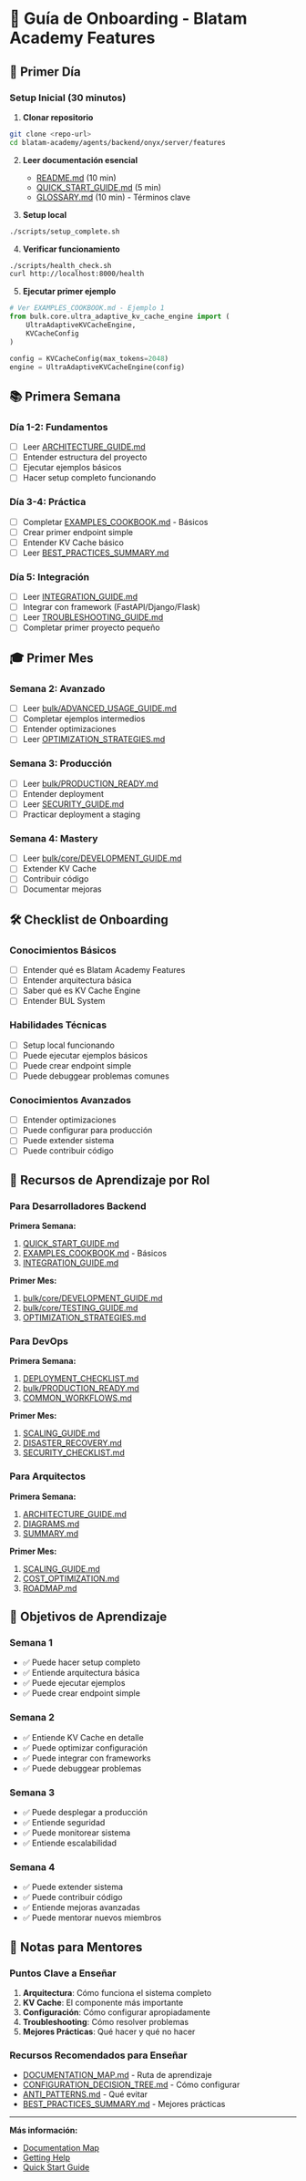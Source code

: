# 👋 Guía de Onboarding - Blatam Academy Features

## 🎯 Primer Día

### Setup Inicial (30 minutos)

1. **Clonar repositorio**
```bash
git clone <repo-url>
cd blatam-academy/agents/backend/onyx/server/features
```

2. **Leer documentación esencial**
   - [README.md](README.md) (10 min)
   - [QUICK_START_GUIDE.md](QUICK_START_GUIDE.md) (5 min)
   - [GLOSSARY.md](GLOSSARY.md) (10 min) - Términos clave

3. **Setup local**
```bash
./scripts/setup_complete.sh
```

4. **Verificar funcionamiento**
```bash
./scripts/health_check.sh
curl http://localhost:8000/health
```

5. **Ejecutar primer ejemplo**
```python
# Ver EXAMPLES_COOKBOOK.md - Ejemplo 1
from bulk.core.ultra_adaptive_kv_cache_engine import (
    UltraAdaptiveKVCacheEngine,
    KVCacheConfig
)

config = KVCacheConfig(max_tokens=2048)
engine = UltraAdaptiveKVCacheEngine(config)
```

## 📚 Primera Semana

### Día 1-2: Fundamentos
- [ ] Leer [ARCHITECTURE_GUIDE.md](ARCHITECTURE_GUIDE.md)
- [ ] Entender estructura del proyecto
- [ ] Ejecutar ejemplos básicos
- [ ] Hacer setup completo funcionando

### Día 3-4: Práctica
- [ ] Completar [EXAMPLES_COOKBOOK.md](EXAMPLES_COOKBOOK.md) - Básicos
- [ ] Crear primer endpoint simple
- [ ] Entender KV Cache básico
- [ ] Leer [BEST_PRACTICES_SUMMARY.md](BEST_PRACTICES_SUMMARY.md)

### Día 5: Integración
- [ ] Leer [INTEGRATION_GUIDE.md](INTEGRATION_GUIDE.md)
- [ ] Integrar con framework (FastAPI/Django/Flask)
- [ ] Leer [TROUBLESHOOTING_GUIDE.md](TROUBLESHOOTING_GUIDE.md)
- [ ] Completar primer proyecto pequeño

## 🎓 Primer Mes

### Semana 2: Avanzado
- [ ] Leer [bulk/ADVANCED_USAGE_GUIDE.md](bulk/ADVANCED_USAGE_GUIDE.md)
- [ ] Completar ejemplos intermedios
- [ ] Entender optimizaciones
- [ ] Leer [OPTIMIZATION_STRATEGIES.md](OPTIMIZATION_STRATEGIES.md)

### Semana 3: Producción
- [ ] Leer [bulk/PRODUCTION_READY.md](bulk/PRODUCTION_READY.md)
- [ ] Entender deployment
- [ ] Leer [SECURITY_GUIDE.md](SECURITY_GUIDE.md)
- [ ] Practicar deployment a staging

### Semana 4: Mastery
- [ ] Leer [bulk/core/DEVELOPMENT_GUIDE.md](bulk/core/DEVELOPMENT_GUIDE.md)
- [ ] Extender KV Cache
- [ ] Contribuir código
- [ ] Documentar mejoras

## 🛠️ Checklist de Onboarding

### Conocimientos Básicos
- [ ] Entender qué es Blatam Academy Features
- [ ] Entender arquitectura básica
- [ ] Saber qué es KV Cache Engine
- [ ] Entender BUL System

### Habilidades Técnicas
- [ ] Setup local funcionando
- [ ] Puede ejecutar ejemplos básicos
- [ ] Puede crear endpoint simple
- [ ] Puede debuggear problemas comunes

### Conocimientos Avanzados
- [ ] Entender optimizaciones
- [ ] Puede configurar para producción
- [ ] Puede extender sistema
- [ ] Puede contribuir código

## 📖 Recursos de Aprendizaje por Rol

### Para Desarrolladores Backend

**Primera Semana:**
1. [QUICK_START_GUIDE.md](QUICK_START_GUIDE.md)
2. [EXAMPLES_COOKBOOK.md](EXAMPLES_COOKBOOK.md) - Básicos
3. [INTEGRATION_GUIDE.md](INTEGRATION_GUIDE.md)

**Primer Mes:**
1. [bulk/core/DEVELOPMENT_GUIDE.md](bulk/core/DEVELOPMENT_GUIDE.md)
2. [bulk/core/TESTING_GUIDE.md](bulk/core/TESTING_GUIDE.md)
3. [OPTIMIZATION_STRATEGIES.md](OPTIMIZATION_STRATEGIES.md)

### Para DevOps

**Primera Semana:**
1. [DEPLOYMENT_CHECKLIST.md](DEPLOYMENT_CHECKLIST.md)
2. [bulk/PRODUCTION_READY.md](bulk/PRODUCTION_READY.md)
3. [COMMON_WORKFLOWS.md](COMMON_WORKFLOWS.md)

**Primer Mes:**
1. [SCALING_GUIDE.md](SCALING_GUIDE.md)
2. [DISASTER_RECOVERY.md](DISASTER_RECOVERY.md)
3. [SECURITY_CHECKLIST.md](SECURITY_CHECKLIST.md)

### Para Arquitectos

**Primera Semana:**
1. [ARCHITECTURE_GUIDE.md](ARCHITECTURE_GUIDE.md)
2. [DIAGRAMS.md](DIAGRAMS.md)
3. [SUMMARY.md](SUMMARY.md)

**Primer Mes:**
1. [SCALING_GUIDE.md](SCALING_GUIDE.md)
2. [COST_OPTIMIZATION.md](COST_OPTIMIZATION.md)
3. [ROADMAP.md](ROADMAP.md)

## 🎯 Objetivos de Aprendizaje

### Semana 1
- ✅ Puede hacer setup completo
- ✅ Entiende arquitectura básica
- ✅ Puede ejecutar ejemplos
- ✅ Puede crear endpoint simple

### Semana 2
- ✅ Entiende KV Cache en detalle
- ✅ Puede optimizar configuración
- ✅ Puede integrar con frameworks
- ✅ Puede debuggear problemas

### Semana 3
- ✅ Puede desplegar a producción
- ✅ Entiende seguridad
- ✅ Puede monitorear sistema
- ✅ Entiende escalabilidad

### Semana 4
- ✅ Puede extender sistema
- ✅ Puede contribuir código
- ✅ Entiende mejoras avanzadas
- ✅ Puede mentorar nuevos miembros

## 📝 Notas para Mentores

### Puntos Clave a Enseñar

1. **Arquitectura**: Cómo funciona el sistema completo
2. **KV Cache**: El componente más importante
3. **Configuración**: Cómo configurar apropiadamente
4. **Troubleshooting**: Cómo resolver problemas
5. **Mejores Prácticas**: Qué hacer y qué no hacer

### Recursos Recomendados para Enseñar

- [DOCUMENTATION_MAP.md](DOCUMENTATION_MAP.md) - Ruta de aprendizaje
- [CONFIGURATION_DECISION_TREE.md](CONFIGURATION_DECISION_TREE.md) - Cómo configurar
- [ANTI_PATTERNS.md](ANTI_PATTERNS.md) - Qué evitar
- [BEST_PRACTICES_SUMMARY.md](BEST_PRACTICES_SUMMARY.md) - Mejores prácticas

---

**Más información:**
- [Documentation Map](DOCUMENTATION_MAP.md)
- [Getting Help](GETTING_HELP.md)
- [Quick Start Guide](QUICK_START_GUIDE.md)

